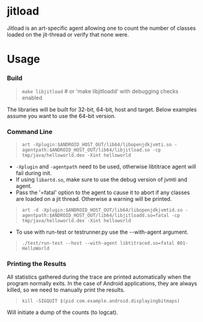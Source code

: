 # jitload

Jitload is an art-specific agent allowing one to count the number of classes
loaded on the jit-thread or verify that none were.

# Usage
### Build
>    `make libjitload`  # or 'make libjitloadd' with debugging checks enabled

The libraries will be built for 32-bit, 64-bit, host and target. Below examples assume you want to use the 64-bit version.
### Command Line

>    `art -Xplugin:$ANDROID_HOST_OUT/lib64/libopenjdkjvmti.so -agentpath:$ANDROID_HOST_OUT/lib64/libjitload.so -cp tmp/java/helloworld.dex -Xint helloworld`

* `-Xplugin` and `-agentpath` need to be used, otherwise libtitrace agent will fail during init.
* If using `libartd.so`, make sure to use the debug version of jvmti and agent.
* Pass the '=fatal' option to the agent to cause it to abort if any classes are
  loaded on a jit thread. Otherwise a warning will be printed.

>    `art -d -Xplugin:$ANDROID_HOST_OUT/lib64/libopenjdkjvmtid.so -agentpath:$ANDROID_HOST_OUT/lib64/libjitloadd.so=fatal -cp tmp/java/helloworld.dex -Xint helloworld`

* To use with run-test or testrunner.py use the --with-agent argument.

>    `./test/run-test --host --with-agent libtitraced.so=fatal 001-HelloWorld`


### Printing the Results
All statistics gathered during the trace are printed automatically when the
program normally exits. In the case of Android applications, they are always
killed, so we need to manually print the results.

>    `kill -SIGQUIT $(pid com.example.android.displayingbitmaps)`

Will initiate a dump of the counts (to logcat).

